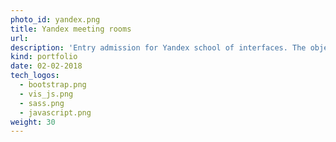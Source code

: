 ```yaml
---
photo_id: yandex.png
title: Yandex meeting rooms
url: 
description: 'Entry admission for Yandex school of interfaces. The objective was to mimic the front end of Yandex meeting scheduler.'
kind: portfolio
date: 02-02-2018
tech_logos:
  - bootstrap.png
  - vis_js.png
  - sass.png
  - javascript.png
weight: 30
---
```

